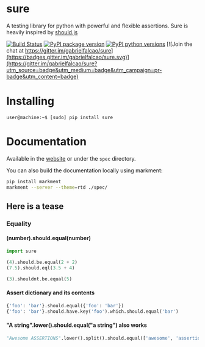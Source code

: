 # sure

A testing library for python with powerful and flexible assertions. Sure is heavily inspired by [should.js](https://github.com/shouldjs/should.js)

[![Build Status](https://travis-ci.org/gabrielfalcao/sure.png?branch=master)](https://travis-ci.org/gabrielfalcao/sure)
[![PyPI package version](https://badge.fury.io/py/sure.svg)](https://badge.fury.io/py/sure)
[![PyPI python versions](https://img.shields.io/pypi/pyversions/sure.svg)](https://pypi.python.org/pypi/sure)
[![Join the chat at https://gitter.im/gabrielfalcao/sure](https://badges.gitter.im/gabrielfalcao/sure.svg)](https://gitter.im/gabrielfalcao/sure?utm_source=badge&utm_medium=badge&utm_campaign=pr-badge&utm_content=badge)

# Installing

    user@machine:~$ [sudo] pip install sure


# Documentation

Available in the [website](http://falcao.it/sure) or under the `spec` directory.

You can also build the documentation locally using markment:

```bash
pip install markment
markment --server --theme=rtd ./spec/
```


## Here is a tease

### Equality

#### (number).should.equal(number)

```python
import sure

(4).should.be.equal(2 + 2)
(7.5).should.eql(3.5 + 4)

(3).shouldnt.be.equal(5)
```

#### Assert dictionary and its contents

```python
{'foo': 'bar'}.should.equal({'foo': 'bar'})
{'foo': 'bar'}.should.have.key('foo').which.should.equal('bar')
```

#### "A string".lower().should.equal("a string") also works

```python
"Awesome ASSERTIONS".lower().split().should.equal(['awesome', 'assertions'])
```
